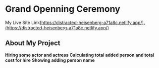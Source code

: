 # Grand Openning Ceremony
My Live Site Link[https://distracted-heisenberg-a71a8c.netlify.app/].(https://distracted-heisenberg-a71a8c.netlify.app/)
## About My Project
**Hiring some actor and actress**
**Calculating total added person and total cost for hire**
**Showing adding person name**
